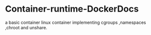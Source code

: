 # Container-runtime-DockerDocs
a basic container linux container implementing cgroups ,namespaces ,chroot and unshare.
